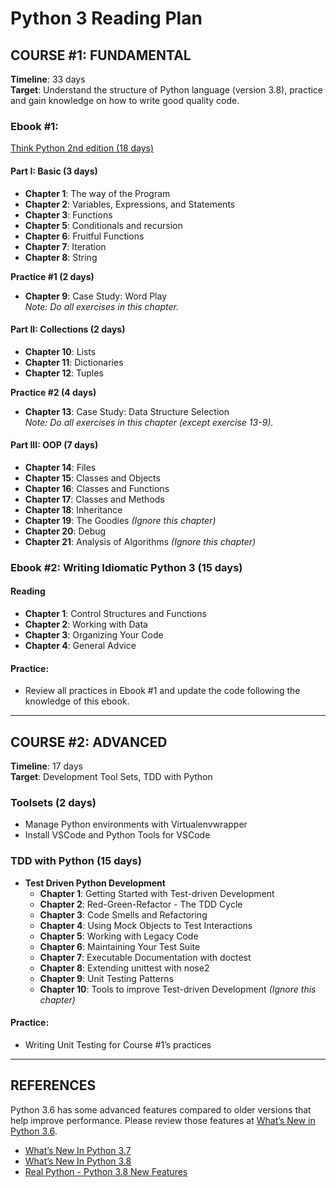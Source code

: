 # Python 3 Reading Plan

## COURSE #1: FUNDAMENTAL
**Timeline**: 33 days  
**Target**: Understand the structure of Python language (version 3.8), practice and gain knowledge on how to write good quality code.

### Ebook #1: 
[Think Python 2nd edition (18 days)](https://greenteapress.com/wp/think-python-2e/)

#### Part I: Basic (3 days)
- **Chapter 1**: The way of the Program
- **Chapter 2**: Variables, Expressions, and Statements
- **Chapter 3**: Functions
- **Chapter 5**: Conditionals and recursion
- **Chapter 6**: Fruitful Functions
- **Chapter 7**: Iteration
- **Chapter 8**: String

**Practice #1 (2 days)**  
- **Chapter 9**: Case Study: Word Play  
  *Note: Do all exercises in this chapter.*

#### Part II: Collections (2 days)
- **Chapter 10**: Lists
- **Chapter 11**: Dictionaries
- **Chapter 12**: Tuples

**Practice #2 (4 days)**  
- **Chapter 13**: Case Study: Data Structure Selection  
  *Note: Do all exercises in this chapter (except exercise 13-9).*

#### Part III: OOP (7 days)
- **Chapter 14**: Files
- **Chapter 15**: Classes and Objects
- **Chapter 16**: Classes and Functions
- **Chapter 17**: Classes and Methods
- **Chapter 18**: Inheritance
- **Chapter 19**: The Goodies *(Ignore this chapter)*
- **Chapter 20**: Debug
- **Chapter 21**: Analysis of Algorithms *(Ignore this chapter)*

### Ebook #2: Writing Idiomatic Python 3 (15 days)

#### Reading
- **Chapter 1**: Control Structures and Functions
- **Chapter 2**: Working with Data
- **Chapter 3**: Organizing Your Code
- **Chapter 4**: General Advice

#### Practice:
- Review all practices in Ebook #1 and update the code following the knowledge of this ebook.

---

## COURSE #2: ADVANCED
**Timeline**: 17 days  
**Target**: Development Tool Sets, TDD with Python

### Toolsets (2 days)
- Manage Python environments with Virtualenvwrapper
- Install VSCode and Python Tools for VSCode

### TDD with Python (15 days)
- **Test Driven Python Development**
  - **Chapter 1**: Getting Started with Test-driven Development
  - **Chapter 2**: Red-Green-Refactor - The TDD Cycle
  - **Chapter 3**: Code Smells and Refactoring
  - **Chapter 4**: Using Mock Objects to Test Interactions
  - **Chapter 5**: Working with Legacy Code
  - **Chapter 6**: Maintaining Your Test Suite
  - **Chapter 7**: Executable Documentation with doctest
  - **Chapter 8**: Extending unittest with nose2
  - **Chapter 9**: Unit Testing Patterns
  - **Chapter 10**: Tools to improve Test-driven Development *(Ignore this chapter)*

#### Practice:
- Writing Unit Testing for Course #1’s practices

---

## REFERENCES
Python 3.6 has some advanced features compared to older versions that help improve performance. Please review those features at [What’s New in Python 3.6](https://docs.python.org/3/whatsnew/3.6.html).

- [What’s New In Python 3.7](https://docs.python.org/3/whatsnew/3.7.html)
- [What’s New In Python 3.8](https://docs.python.org/3/whatsnew/3.8.html)
- [Real Python - Python 3.8 New Features](https://realpython.com/python38-new-features/)
